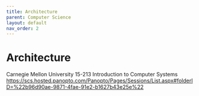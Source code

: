 ```yaml
---
title: Architecture
parent: Computer Science
layout: default
nav_order: 2
---
```


# Architecture

Carnegie Mellon University
15-213 Introduction to Computer Systems
https://scs.hosted.panopto.com/Panopto/Pages/Sessions/List.aspx#folderID=%22b96d90ae-9871-4fae-91e2-b1627b43e25e%22